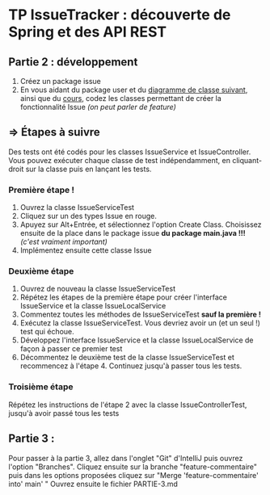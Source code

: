 # TP IssueTracker : découverte de Spring et des API REST

## Partie 2 : développement

1. Créez un package issue
2. En vous aidant du package user et du [diagramme de classe suivant][packages-user+issue-uml], ainsi que du 
[cours][cours-api-spring], codez les classes permettant de créer la fonctionnalité Issue 
*(on peut parler de feature)*

## => Étapes à suivre

Des tests ont été codés pour les classes IssueService et IssueController. 
Vous pouvez exécuter chaque classe de test indépendamment, en cliquant-droit sur la classe puis en lançant les tests.
### Première étape !
1. Ouvrez la classe IssueServiceTest
2. Cliquez sur un des types Issue en rouge. 
2. Apuyez sur Alt+Entrée, et sélectionnez l'option Create Class. Choisissez ensuite de la place dans le package issue 
**du package main.java !!!** *(c'est vraiment important)*
3. Implémentez ensuite cette classe Issue

### Deuxième étape 
1. Ouvrez de nouveau la classe IssueServiceTest
2. Répétez les étapes de la première étape pour créer l'interface IssueService et la classe IssueLocalService
3. Commentez toutes les méthodes de IssueServiceTest **sauf la première !**
4. Exécutez la classe IssueServiceTest. Vous devriez avoir un (et un seul !) test qui échoue.
5. Développez l'interface IssueService et la classe IssueLocalService de façon à passer ce premier test
6. Décommentez le deuxième test de la classe IssueServiceTest et recommencez à l'étape 4. Continuez jusqu'à passer tous
les tests.

### Troisième étape
Répétez les instructions de l'étape 2 avec la classe IssueControllerTest, jusqu'à avoir passé tous les tests

## Partie 3 :
Pour passer à la partie 3, allez dans l'onglet "Git" d'IntelliJ puis ouvrez l'option "Branches".
Cliquez ensuite sur la branche "feature-commentaire" puis dans les options proposées cliquez sur "Merge 
'feature-commentaire' into' main' "
Ouvrez ensuite le fichier PARTIE-3.md




[packages-user+issue-uml]: https://drive.google.com/file/d/1dz4Vc3dset6ZqNj30rwv8YQ_ZZfSOhly/view?usp=drive_link
[cours-api-spring]: https://nathanael-gimenez.canoprof.fr/eleve/DA4%20-%20Programmation%20Avanc%C3%A9e/activities/API_REST_avec_Spring.html
